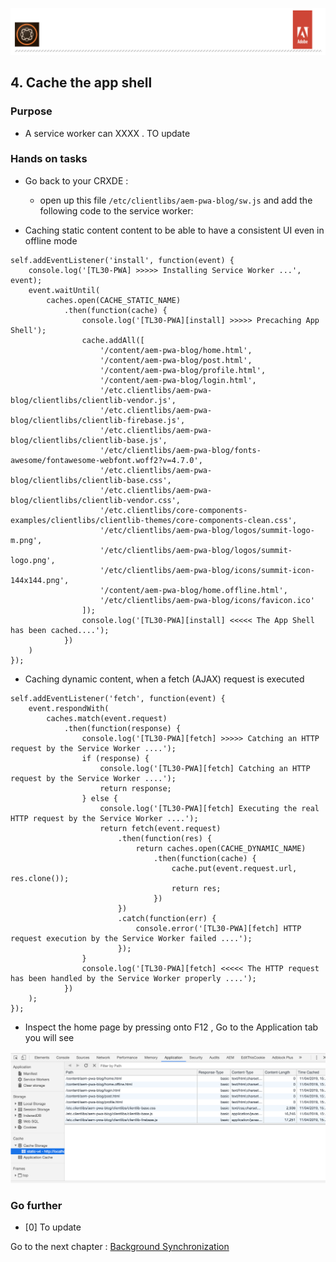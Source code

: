 ![AEM Adobe](../chapters/images/logo/Lab-Header.png) 

## 4. Cache the app shell

### Purpose

- A service worker can XXXX . TO update

### Hands on tasks

- Go back to your CRXDE :
  - open up this file 
`/etc/clientlibs/aem-pwa-blog/sw.js` and add the following code to the service worker:

 - Caching static content content to be able to have a consistent UI even in offline mode

```
self.addEventListener('install', function(event) {
    console.log('[TL30-PWA] >>>>> Installing Service Worker ...', event);
    event.waitUntil(
        caches.open(CACHE_STATIC_NAME)
            .then(function(cache) {
                console.log('[TL30-PWA][install] >>>>> Precaching App Shell');
                cache.addAll([
                    '/content/aem-pwa-blog/home.html',
                    '/content/aem-pwa-blog/post.html',
                    '/content/aem-pwa-blog/profile.html',
                    '/content/aem-pwa-blog/login.html',
                    '/etc.clientlibs/aem-pwa-blog/clientlibs/clientlib-vendor.js',
                    '/etc.clientlibs/aem-pwa-blog/clientlibs/clientlib-firebase.js',
                    '/etc.clientlibs/aem-pwa-blog/clientlibs/clientlib-base.js',
                    '/etc/clientlibs/aem-pwa-blog/fonts-awesome/fontawesome-webfont.woff2?v=4.7.0',
                    '/etc.clientlibs/aem-pwa-blog/clientlibs/clientlib-base.css',
                    '/etc.clientlibs/aem-pwa-blog/clientlibs/clientlib-vendor.css',
                    '/etc.clientlibs/core-components-examples/clientlibs/clientlib-themes/core-components-clean.css',
                    '/etc/clientlibs/aem-pwa-blog/logos/summit-logo-m.png',
                    '/etc/clientlibs/aem-pwa-blog/logos/summit-logo.png',
                    '/etc/clientlibs/aem-pwa-blog/icons/summit-icon-144x144.png',
                    '/content/aem-pwa-blog/home.offline.html',
                    '/etc/clientlibs/aem-pwa-blog/icons/favicon.ico'
                ]);
                console.log('[TL30-PWA][install] <<<<< The App Shell has been cached....');
            })
    )
});
```

 - Caching dynamic content, when a fetch (AJAX) request is executed
 
```
self.addEventListener('fetch', function(event) {
    event.respondWith(
        caches.match(event.request)
            .then(function(response) {
                console.log('[TL30-PWA][fetch] >>>>> Catching an HTTP request by the Service Worker ....');
                if (response) {
                    console.log('[TL30-PWA][fetch] Catching an HTTP request by the Service Worker ....');
                    return response;
                } else {
                    console.log('[TL30-PWA][fetch] Executing the real HTTP request by the Service Worker ....');
                    return fetch(event.request)
                        .then(function(res) {
                            return caches.open(CACHE_DYNAMIC_NAME)
                                .then(function(cache) {
                                    cache.put(event.request.url, res.clone());
                                    return res;
                                })
                        })
                        .catch(function(err) {
                            console.error('[TL30-PWA][fetch] HTTP request execution by the Service Worker failed ....');
                        });
                }
                console.log('[TL30-PWA][fetch] <<<<< The HTTP request has been handled by the Service Worker properly ....');
            })
    );
}); 
```

 - Inspect the home page by pressing onto F12 , Go to the Application tab you will see
 
 ![SW OSGi Config](../chapters/images/cache/cache-browser.png) 
 
### Go further

- [0] To update

 
Go to the next chapter : [Background Synchronization ](chapter-5.md)